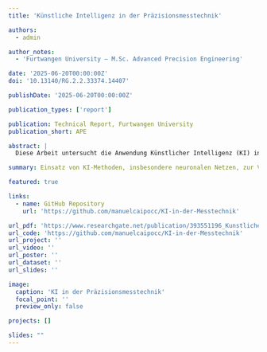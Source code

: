 ```yaml
---
title: 'Künstliche Intelligenz in der Präzisionsmesstechnik'

authors:
  - admin

author_notes:
  - 'Furtwangen University – M.Sc. Advanced Precision Engineering'

date: '2025-06-20T00:00:00Z'
doi: '10.13140/RG.2.2.33374.14407'

publishDate: '2025-06-20T00:00:00Z'

publication_types: ['report']

publication: Technical Report, Furtwangen University
publication_short: APE

abstract: |
  Diese Arbeit untersucht die Anwendung Künstlicher Intelligenz (KI) in der Präzisionsmesstechnik. Sie beginnt mit einer Darstellung der theoretischen Grundlagen der Messtechnik sowie der Künstlichen Intelligenz und des Maschinellen Lernens. Im Anschluss werden konkrete Anwendungen wie Objektlokalisierung, Kantenerkennung und Anomaliedetektion beschrieben. Es werden neuronale Netzwerke für Regressions- und Klassifikationsaufgaben in MATLAB entwickelt. Abschließend erfolgt eine Bewertung der Netzwerkstrategien hinsichtlich Genauigkeit, Robustheit und Echtzeitfähigkeit.

summary: Einsatz von KI-Methoden, insbesondere neuronalen Netzen, zur Verbesserung von Präzisionsmesssystemen.

featured: true

links:
  - name: GitHub Repository
    url: 'https://github.com/manuelcaipocc/KI-in-der-Messtechnik'

url_pdf: 'https://www.researchgate.net/publication/393551196_Kunstliche_Intelligenz_in_der_Prazisionsmesstechnik'
url_code: 'https://github.com/manuelcaipocc/KI-in-der-Messtechnik'
url_project: ''
url_video: ''
url_poster: ''
url_dataset: ''
url_slides: ''

image:
  caption: 'KI in der Präzisionsmesstechnik'
  focal_point: ''
  preview_only: false

projects: []

slides: ""
---
```

